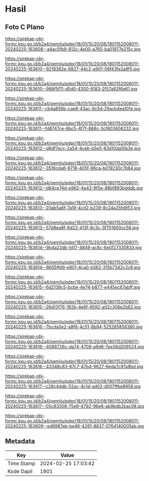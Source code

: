 # Hasil

## Foto C Plano

https://sirekap-obj-formc.kpu.go.id/b2a4/pemilu/pdpr/18/01/15/20/08/1801152008011-20240225-163608--a4ac5fb9-812c-4e00-a765-ba01977e215c.jpg

https://sirekap-obj-formc.kpu.go.id/b2a4/pemilu/pdpr/18/01/15/20/08/1801152008011-20240225-163610--9218392e-6827-44c2-a901-06f43fe2a8f5.jpg

https://sirekap-obj-formc.kpu.go.id/b2a4/pemilu/pdpr/18/01/15/20/08/1801152008011-20240225-163610--988f5f11-d5d0-4300-9183-2f57a92f6e61.jpg

https://sirekap-obj-formc.kpu.go.id/b2a4/pemilu/pdpr/18/01/15/20/08/1801152008011-20240225-163611--cb4a856b-cae8-43ac-9c5d-29acb4ea101e.jpg

https://sirekap-obj-formc.kpu.go.id/b2a4/pemilu/pdpr/18/01/15/20/08/1801152008011-20240225-163611--fd8747ce-8bc5-4f7f-888c-3cf603606232.jpg

https://sirekap-obj-formc.kpu.go.id/b2a4/pemilu/pdpr/18/01/15/20/08/1801152008011-20240225-163612--d8df7ecc-2a54-4ceb-b5e5-63d10da10b3e.jpg

https://sirekap-obj-formc.kpu.go.id/b2a4/pemilu/pdpr/18/01/15/20/08/1801152008011-20240225-163612--3516cda6-6718-405f-96ca-b019230c7b84.jpg

https://sirekap-obj-formc.kpu.go.id/b2a4/pemilu/pdpr/18/01/15/20/08/1801152008011-20240225-163612--d64ce74d-e962-4a43-9f5e-88bf893bdddb.jpg

https://sirekap-obj-formc.kpu.go.id/b2a4/pemilu/pdpr/18/01/15/20/08/1801152008011-20240225-163613--20ab5a6f-7a19-4cd2-b239-8c24a25fd953.jpg

https://sirekap-obj-formc.kpu.go.id/b2a4/pemilu/pdpr/18/01/15/20/08/1801152008011-20240225-163613--57d8ea8f-8d22-413f-8c3c-3f701660cc58.jpg

https://sirekap-obj-formc.kpu.go.id/b2a4/pemilu/pdpr/18/01/15/20/08/1801152008011-20240225-163614--9b4a22db-fd17-4849-ac8c-6e0f27330833.jpg

https://sirekap-obj-formc.kpu.go.id/b2a4/pemilu/pdpr/18/01/15/20/08/1801152008011-20240225-163614--8655ffd9-e801-4ca0-b562-315b7342c2c6.jpg

https://sirekap-obj-formc.kpu.go.id/b2a4/pemilu/pdpr/18/01/15/20/08/1801152008011-20240225-163615--6d2138c5-bcbe-4e74-b877-e445ec67abff.jpg

https://sirekap-obj-formc.kpu.go.id/b2a4/pemilu/pdpr/18/01/15/20/08/1801152008011-20240225-163615--26d13f76-182b-4e6f-9592-a02c306e2b82.jpg

https://sirekap-obj-formc.kpu.go.id/b2a4/pemilu/pdpr/18/01/15/20/08/1801152008011-20240225-163616--7bcda0e2-a8f6-4c51-8b94-525285858380.jpg

https://sirekap-obj-formc.kpu.go.id/b2a4/pemilu/pdpr/18/01/15/20/08/1801152008011-20240225-163616--4088726c-da74-4709-a9d6-7ee36d209524.jpg

https://sirekap-obj-formc.kpu.go.id/b2a4/pemilu/pdpr/18/01/15/20/08/1801152008011-20240225-163616--43348c83-67c7-47b4-9627-6eda7c97a8bd.jpg

https://sirekap-obj-formc.kpu.go.id/b2a4/pemilu/pdpr/18/01/15/20/08/1801152008011-20240225-163617--c28c4ddb-52ac-4c1d-ad02-d007ffbe8958.jpg

https://sirekap-obj-formc.kpu.go.id/b2a4/pemilu/pdpr/18/01/15/20/08/1801152008011-20240225-163617--05c83308-75e9-4792-96e6-ab9bdb2bac08.jpg

https://sirekap-obj-formc.kpu.go.id/b2a4/pemilu/pdpr/18/01/15/20/08/1801152008011-20240225-163609--ed9987ab-be46-4261-8837-0764140005ab.jpg


## Metadata

| Key        | Value               |
| ---------- | ------------------- |
| Time Stamp | 2024-02-25 17:03:42 |
| Kode Dapil | 1801                |




